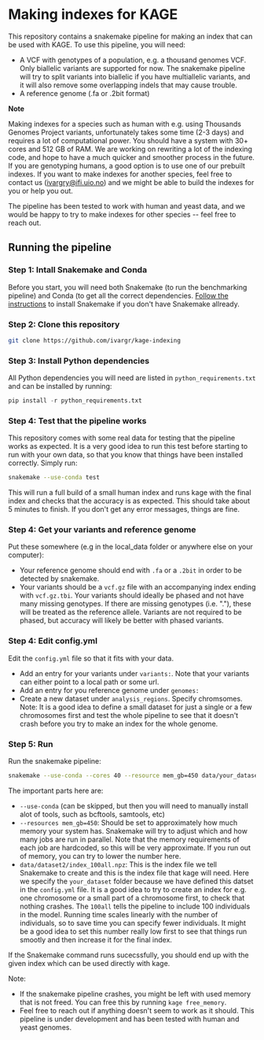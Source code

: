 
# Making indexes for KAGE

This repository contains a snakemake pipeline for making an index that can be used with KAGE. To use this pipeline, you will need:
    
* A VCF with genotypes of a population, e.g. a thousand genomes VCF. Only biallelic variants are supported for now. The snakemake pipeline will try to split variants into biallelic if you have multiallelic variants, and it will also remove some overlapping indels that may cause trouble. 
* A reference genome (.fa or .2bit format)

**Note**

Making indexes for a species such as human with e.g. using Thousands Genomes Project variants, unfortunately takes some time (2-3 days) and requires a lot of computational power. You should have a system with 30+ cores and 512 GB of RAM. We are working on rewriting a lot of the indexing code, and hope to have a much quicker and smoother process in the future. If you are genotyping humans, a good option is to use one of our prebuilt indexes. If you want to make indexes for another species, feel free to contact us (ivargry@ifi.uio.no) and we might be able to build the indexes for you or help you out.

The pipeline has been tested to work with human and yeast data, and we would be happy to try to make indexes for other species -- feel free to reach out.

## Running the pipeline

### Step 1: Intall Snakemake and Conda
Before you start, you will need both Snakemake (to run the benchmarking pipeline) and Conda (to get all the correct dependencies. [Follow the instructions](https://snakemake.readthedocs.io/en/stable/getting_started/installation.html) to install Snakemake if you don't have Snakemake allready.

### Step 2: Clone this repository
```bash
git clone https://github.com/ivargr/kage-indexing
```

### Step 3: Install Python dependencies

All Python dependencies you will need are listed in `python_requirements.txt` and can be installed by running:

```python
pip install -r python_requirements.txt
```

### Step 4: Test that the pipeline works

This repository comes with some real data for testing that the pipeline works as expected. It is a very good idea to run this test before starting to run with your own data, so that you know that things have been installed correctly. Simply run:

```bash
snakemake --use-conda test
```

This will run a full build of a small human index and runs kage with the final index and checks that the accuracy is as expected. This should take about 5 minutes to finish. If you don't get any error messages, things are fine.


### Step 4: Get your variants and reference genome

Put these somewhere (e.g in the local_data folder or anywhere else on your computer):

* Your reference genome should end with `.fa` or a `.2bit` in order to be detected by snakemake.
* Your variants should be a `vcf.gz` file with an accompanying index ending with `vcf.gz.tbi`. Your variants should ideally be phased and not have many missing genotypes. If there are missing genotypes (i.e. "."), these will be treated as the reference allele. Variants are not required to be phased, but accuracy will likely be better with phased variants.


### Step 4: Edit config.yml

Edit the `config.yml` file so that it fits with your data.

* Add an entry for your variants under `variants:`. Note that your variants can either point to a local path or some url. 
* Add an entry for you reference genome under `genomes:` 
* Create a new dataset under `analysis_regions`. Specify chromsomes. Note: It is a good idea to define a small dataset for just a single or a few chromosomes first and test the whole pipeline to see that it doesn't crash before you try to make an index for the whole genome.


### Step 5: Run

Run the snakemake pipeline:

```bash
snakemake --use-conda --cores 40 --resource mem_gb=450 data/your_dataset/index_100all.npz
```

The important parts here are:

* `--use-conda` (can be skipped, but then you will need to manually install alot of tools, such as bcftools, samtools, etc)
* `--resources mem_gb=450`: Should be set to approximately how much memory your system has. Snakemake will try to adjust which and how many jobs are run in parallel. Note that the memory requirements of each job are hardcoded, so this will be very approximate. If you run out of memory, you can try to lower the number here.
* `data/dataset2/index_100all.npz`: This is the index file we tell Snakemake to create and this is the index file that kage will need. Here we specify the `your_dataset` folder because we have defined this datset in the `config.yml` file. It is a good idea to try to create an index for e.g. one chromosome or a small part of a chromosome first, to check that nothing crashes. The `100all` tells the pipeline to include 100 individuals in the model. Running time scales linearly with the number of individuals, so to save time you can specify fewer individuals. It might be a good idea to set this number really low first to see that things run smootly and then increase it for the final index.

If the Snakemake command runs sucecssfully, you should end up with the given index which can be used directly with kage.


Note:

* If the snakemake pipeline crashes, you might be left with used memory that is not freed. You can free this by running `kage free_memory`.
* Feel free to reach out if anything doesn't seem to work as it should. This pipeline is under development and has been tested with human and yeast genomes.

